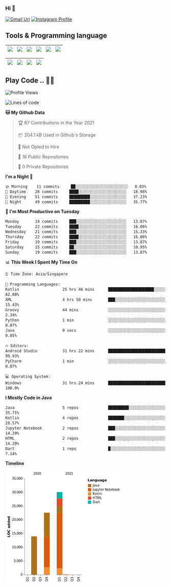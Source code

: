 ### Hi 👋
[![Gmail Url](https://img.shields.io/twitter/url?label=Goggxi@gmail.com&logo=gmail&style=social&url=http%3A%2F%2Fmailto%3Acontact.Goggxi@gmail.com)](mailto:Goggxi@gmail.com) [![Instagram Profile](https://img.shields.io/twitter/url?label=moh_rifkan&logo=instagram&style=social&url=https://www.instagram.com/moh_rifkan/)](https://www.instagram.com/moh_rifkan/)

## Tools & Programming language
| [<img src="https://miro.medium.com/max/2800/1*UpiyYV4onPs4emx-whdVHA.png" width="50">]() | [<img src="https://cdn.svgporn.com/logos/flutter.svg" width="50">]() | [<img src="https://cdn.svgporn.com/logos/jupyter.svg" width="50">]() | [<img src="https://cdn.svgporn.com/logos/mysql.svg" width="50">]() | <img src="https://cdn.svgporn.com/logos/postgresql.svg" width="50"/> | <img src="https://cdn.svgporn.com/logos/firebase.svg" width="50"/>
|-----|----|----|----|----|----|

|[<img src="https://cdn.svgporn.com/logos/kotlin.svg" width="50">]() | [<img src="https://cdn.svgporn.com/logos/java.svg" width="50">]() | [<img src="https://cdn.svgporn.com/logos/dart.svg" width="50">]() | [<img src="https://cdn.svgporn.com/logos/python.svg" width="50">]() |
|---|---|---|---|


## Play Code .. 💬🚀

<!--START_SECTION:waka-->
![Profile Views](http://img.shields.io/badge/Profile%20Views-1-blue)

![Lines of code](https://img.shields.io/badge/From%20Hello%20World%20I%27ve%20Written-66698%20lines%20of%20code-blue)

**🐱 My Github Data** 

> 🏆 67 Contributions in the Year 2021
 > 
> 📦 204.1 kB Used in Github's Storage 
 > 
> 🚫 Not Opted to Hire
 > 
> 📜 16 Public Repositories 
 > 
> 🔑 0 Private Repositories  
 > 
**I'm a Night 🦉** 

```text
🌞 Morning    11 commits     ██░░░░░░░░░░░░░░░░░░░░░░░   8.03% 
🌆 Daytime    26 commits     ████░░░░░░░░░░░░░░░░░░░░░   18.98% 
🌃 Evening    51 commits     █████████░░░░░░░░░░░░░░░░   37.23% 
🌙 Night      49 commits     █████████░░░░░░░░░░░░░░░░   35.77%

```
📅 **I'm Most Productive on Tuesday** 

```text
Monday       19 commits     ███░░░░░░░░░░░░░░░░░░░░░░   13.87% 
Tuesday      22 commits     ████░░░░░░░░░░░░░░░░░░░░░   16.06% 
Wednesday    21 commits     ███░░░░░░░░░░░░░░░░░░░░░░   15.33% 
Thursday     22 commits     ████░░░░░░░░░░░░░░░░░░░░░   16.06% 
Friday       19 commits     ███░░░░░░░░░░░░░░░░░░░░░░   13.87% 
Saturday     15 commits     ██░░░░░░░░░░░░░░░░░░░░░░░   10.95% 
Sunday       19 commits     ███░░░░░░░░░░░░░░░░░░░░░░   13.87%

```


📊 **This Week I Spent My Time On** 

```text
⌚︎ Time Zone: Asia/Singapore

💬 Programming Languages: 
Kotlin                   25 hrs 46 mins      ████████████████████░░░░░   82.08% 
XML                      4 hrs 50 mins       ███░░░░░░░░░░░░░░░░░░░░░░   15.43% 
Groovy                   44 mins             ░░░░░░░░░░░░░░░░░░░░░░░░░   2.34% 
Python                   1 min               ░░░░░░░░░░░░░░░░░░░░░░░░░   0.07% 
Java                     0 secs              ░░░░░░░░░░░░░░░░░░░░░░░░░   0.05%

🔥 Editors: 
Android Studio           31 hrs 22 mins      █████████████████████████   99.93% 
PyCharm                  1 min               ░░░░░░░░░░░░░░░░░░░░░░░░░   0.07%

💻 Operating System: 
Windows                  31 hrs 24 mins      █████████████████████████   100.0%

```

**I Mostly Code in Java** 

```text
Java                     5 repos             █████████░░░░░░░░░░░░░░░░   35.71% 
Kotlin                   4 repos             ███████░░░░░░░░░░░░░░░░░░   28.57% 
Jupyter Notebook         2 repos             ███░░░░░░░░░░░░░░░░░░░░░░   14.29% 
HTML                     2 repos             ███░░░░░░░░░░░░░░░░░░░░░░   14.29% 
Dart                     1 repo              █░░░░░░░░░░░░░░░░░░░░░░░░   7.14%

```


**Timeline**

![Chart not found](https://raw.githubusercontent.com/Goggxi/Goggxi/main/charts/bar_graph.png) 


<!--END_SECTION:waka-->

